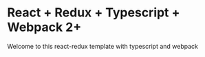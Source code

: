 # React + Redux + Typescript + Webpack 2+

Welcome to this react-redux template with typescript and webpack
